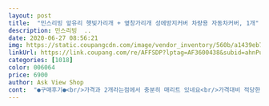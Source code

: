 ```yaml
---
layout: post 
title:  "민스리빙 앞유리 햇빛가리개 + 옆창가리개 성에방지커버 차량용 자동차커버, 1개" 
description: 민스리빙  ..
date: 2020-06-27 08:56:21 
img: https://static.coupangcdn.com/image/vendor_inventory/560b/a1439eb7e819c910830a5668bd20b314c397d4c26ef0cbd9a7134f02ef76.jpg 
linkUrl: https://link.coupang.com/re/AFFSDP?lptag=AF3600438&subid=ahnPublicAsk&pageKey=163842305&itemId=470125348&vendorItemId=70772308762&traceid=V0-113-abf3e59a5cd18d7a 
categories: [1018] 
color: 006064 
price: 6900 
author: Ask View Shop 
cont:  "●구매후기●<br/>가격과 2개라는점에서 충분히 매리트 있네요<br/>가격대비 적당한거 같네요<br/>그래도 실내암막기능은 충분합니다<br/>그리고 접어서 보관할수 있는 파우치도 있어서 깔끔하게 정리되어 보여요.<br/><br/>두툼하고 튼튼해보여요.<br/><br/>볼보 c30 승용차량입니다<br/>비오는날은 어떨지 모르겠습니다<br/>스타렉스정도 잎유리 사이즈에는 약간 작은감이 있네요ㅎ<br/>승용차량은 차종상관없이 충분한 사이즈가 나오는데<br/>아주 간단하게 가릴수있어요<br/>적용차종은 더뉴그랜드 스타렉스(그랜드 스타렉스) 와<br/>짱입니다^^<br/>햇빛 가리개까지 덤으로<br/>" 
---
```

